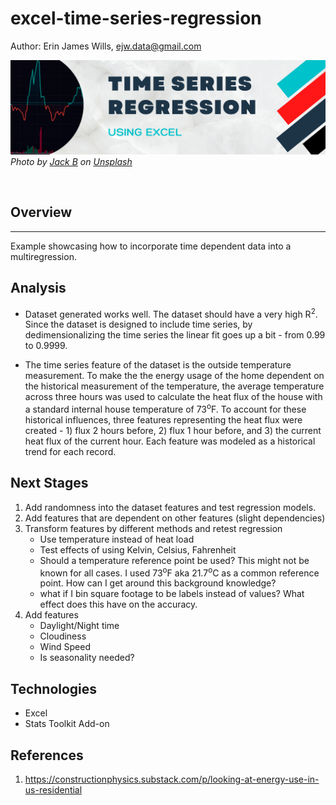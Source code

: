 # excel-time-series-regression

Author:  Erin James Wills, ejw.data@gmail.com  

![Regression](./images/time-series-regression.png)  
<cite>Photo by [Jack B](https://unsplash.com/@nervum?utm_source=unsplash&utm_medium=referral&utm_content=creditCopyText) on [Unsplash](https://unsplash.com/s/photos/stock-market?utm_source=unsplash&utm_medium=referral&utm_content=creditCopyText)</cite> 

<br>

## Overview  
<hr>  
Example showcasing how to incorporate time dependent data into a multiregression.

<br>

## Analysis
*  Dataset generated works well.  The dataset should have a very high R<sup>2</sup>.  Since the dataset is designed to include time series, by dedimensionalizing the time series the linear fit goes up a bit - from 0.99 to 0.9999.  

*  The time series feature of the dataset is the outside temperature measurement.  To make the the energy usage of the home dependent on the historical measurement of the temperature, the average temperature across three hours was used to calculate the heat flux of the house with a standard internal house temperature of 73<sup>o</sup>F.  To account for these historical influences, three features representing the heat flux were created - 1) flux 2 hours before, 2) flux 1 hour before, and 3) the current heat flux of the current hour.  Each feature was modeled as a historical trend for each record.  

## Next Stages
1.  Add randomness into the dataset features and test regression models.
1.  Add features that are dependent on other features (slight dependencies)
1.  Transform features by different methods and retest regression
    - Use temperature instead of heat load
    - Test effects of using Kelvin, Celsius, Fahrenheit
    - Should a temperature reference point be used?  This might not be known for all cases.  I used 73<sup>o</sup>F aka 21.7<sup>o</sup>C as a common reference point.  How can I get around this background knowledge?  
    - what if I bin square footage to be labels instead of values?  What effect does this have on the accuracy.  
1.  Add features
    - Daylight/Night time
    - Cloudiness
    - Wind Speed  
    - Is seasonality needed?



## Technologies    
*  Excel
*  Stats Toolkit Add-on

## References  

1.  https://constructionphysics.substack.com/p/looking-at-energy-use-in-us-residential  
<br>